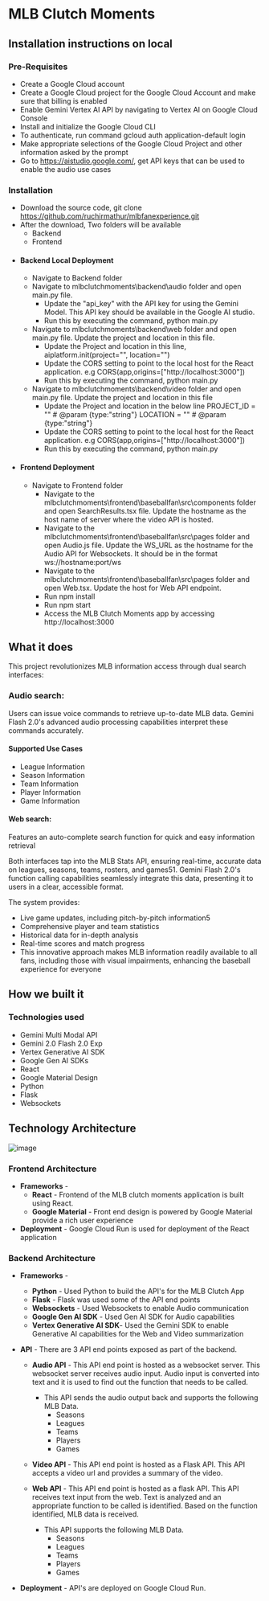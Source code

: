# MLB Clutch Moments

## Installation instructions on local

### Pre-Requisites
* Create a Google Cloud account
* Create a Google Cloud project for the Google Cloud Account and make sure that billing is enabled
* Enable Gemini Vertex AI API by navigating to Vertex AI on Google Cloud Console
* Install and initialize the Google Cloud CLI
* To authenticate, run command gcloud auth application-default login
* Make appropriate selections of the Google Cloud Project and other information asked by the prompt
* Go to https://aistudio.google.com/, get API keys that can be used to enable the audio use cases

### Installation  

* Download the source code, git clone https://github.com/ruchirmathur/mlbfanexperience.git
* After the download, Two folders will be available
   * Backend
   * Frontend
 * #### Backend Local Deployment
   * Navigate to Backend folder
   * Navigate to mlbclutchmoments\backend\audio folder and open main.py file.
      * Update the "api_key" with the API key for using the Gemini Model. This API key should be available in the Google AI studio.
      * Run this by executing the command, python main.py
   * Navigate to mlbclutchmoments\backend\web folder and open main.py file. Update the project and location in this file.
      * Update the Project and location in this line, aiplatform.init(project="", location="") 
      * Update the CORS setting to point to the local host for the React application. e.g CORS(app,origins=["http://localhost:3000"])
      * Run this by executing the command, python main.py
   * Navigate to mlbclutchmoments\backend\video folder and open main.py file. Update the project and location in this file
     * Update the Project and location in the below line
            PROJECT_ID = ""  # @param {type:"string"}
            LOCATION = ""  # @param {type:"string"}
      * Update the CORS setting to point to the local host for the React application. e.g CORS(app,origins=["http://localhost:3000"])
      * Run this by executing the command, python main.py
* #### Frontend Deployment
   * Navigate to Frontend folder
     * Navigate to the mlbclutchmoments\frontend\baseballfan\src\components folder and open SearchResults.tsx file. Update the hostname as the host name of server where the video API is hosted.
     * Navigate to the mlbclutchmoments\frontend\baseballfan\src\pages folder and open Audio.js file. Update the  WS_URL as the hostname for the Audio API for Websockets. It should be in the format ws://hostname:port/ws
     * Navigate to the mlbclutchmoments\frontend\baseballfan\src\pages folder and open Web.tsx. Update the host for Web API endpoint.
     * Run npm install
     * Run npm start
     * Access the MLB Clutch Moments app by accessing http://localhost:3000
        
## What it does
This project revolutionizes MLB information access through dual search interfaces:
### Audio search: 
Users can issue voice commands to retrieve up-to-date MLB data. Gemini Flash 2.0's advanced audio processing capabilities interpret these commands accurately.
#### Supported Use Cases
* League Information
* Season Information
* Team Information
* Player Information
* Game Information

#### Web search: 
Features an auto-complete search function for quick and easy information retrieval

Both interfaces tap into the MLB Stats API, ensuring real-time, accurate data on leagues, seasons, teams, rosters, and games51. Gemini Flash 2.0's function calling capabilities seamlessly integrate this data, presenting it to users in a clear, accessible format.

The system provides:
* Live game updates, including pitch-by-pitch information5
* Comprehensive player and team statistics
* Historical data for in-depth analysis
* Real-time scores and match progress
* This innovative approach makes MLB information readily available to all fans, including those with visual impairments, enhancing the baseball experience for everyone

## How we built it
### Technologies used

* Gemini Multi Modal API
* Gemini 2.0 Flash 2.0 Exp
* Vertex Generative AI SDK
* Google Gen AI SDKs
* React
* Google Material Design
* Python
* Flask
* Websockets

## Technology Architecture
![image](https://ff442e86fef6c9019a67136c8aa8e71f0ecfc974162199da7d2c6b0-apidata.googleusercontent.com/download/storage/v1/b/baseballfan/o/Untitled%20Diagram.png?jk=AXN3i9qyciudaroue3o-9GDc4Rn7VryuINQNwMG2MX1CU_i2Y2TTEQXVBqBp92aVM3R4O7PyUFTUhEcbcVfApLl5kwclxFw80kVuS3UayNZq7pZ2l7TgrSAzmczdCUb4lRZ_oNKy7LcFYGCIihDOzlS-moOyLywdfYbLFHFVYuWucfaBtULe3MEU5JzLmzEX_rhXVT5WOzhT6stpmNXX9CYLEWOTjDrx2XDgi5OSPp4ARMBO4j4dzAV5ABoaB89cpY40e5mQNZwHg1lXzBQUVIZGdMhhJVvaP-WRBeUGATA6WBK8SYaIHOH07YiazB2wPPK1BucBXbIJJRRXRPlReqEMdmqs6jWAenHayEMRw30SbzmtlsAj1pmJFSqEMoqyqDZcPQUOro8B82ywvNwPo5MfTs_ebJkwLLYSLHQGV6zxV1GeNzjlPzgcI_mFPOZ7BuYsJP5SHOK1XjR-ri5sqLXYkj0n7idXfj4AdSWk8p-ERT0AYTd9aA4u08ZxhadG4r-TxKsGEiuIEnfMHnTEynaV7RVR8WDgPOgxW4jRMElIRJEBHhmI194x4SVPY52oP6OOzWiUAjc4h4atQ7APr1XeO1H2N1zgiN5tt9FsUM_2hYee-bolnh0p348-8CC7Mt46CWi4IT6C84yiIju5y2GJGtPBk2KUbW0HrGBVw50C6Tpsriv0N_2KrJOtBseRnbtMyMASCseuYv1iMh5cxarGesnWd8cSsUYfbnztyNOME5SO34O1XPKnxgW0mgmT3bLn4zazN1f5zcToSvIoZ_zgWFW4SdCEA_jBf7tXf1xiiV10sa2s-a1i32D577-lKEYtQtFOfRg_qtoJOLlL4tVILz2DfJDIHnN0RreTi-TU30HthROiD1nmFPiWX4IQgbr3eYnPL3fMESFD2TcjQ1DltTDgdyxk_XVxPls7Tao5UGssI73s_e_oalnfFBCEJsL3rSMaRJfgADmlio_vVi1VuNz2BgKNMNvr86fCu_IP67DJLjU99EicMSIbOJ1soWRjDYs3rWTZKKpeywnthXMSDX8tJ3LYdsbzZF1Eg67jyGaCkRA899qX4fbAQjmkkPyqV5MiThSiJUT8Zdig76GM6NxyY8zBW0lGkiiAcEfokrwHuXi3j7grBXO75W4&isca=1)


### Frontend Architecture

* **Frameworks** - 
     * **React** - Frontend of the MLB clutch moments application is built using React.
     * **Google Material** - Front end design is powered by Google Material provide a rich user experience
* **Deployment** -  Google Cloud Run is used for deployment of the React application  

### Backend Architecture

* **Frameworks** - 
     * **Python** - Used Python to build the API's for the MLB Clutch App
     * **Flask** - Flask was used some of the API end points
     * **Websockets** - Used Websockets to enable Audio communication
     * **Google Gen AI SDK** - Used Gen AI SDK for Audio capabilities
     * **Vertex Generative AI SDK**- Used the Gemini SDK to enable Generative AI capabilities for the Web and Video summarization

* **API** - There are 3 API end points exposed as part of the backend.

     * **Audio API** - This API end point is hosted as a websocket server. This websocket server receives audio input. Audio input is converted into text and it is used to find out the function that needs to be called.
         * This API sends the audio output back and supports the following MLB Data.
             * Seasons
             * Leagues
             * Teams
             * Players
             * Games

     * **Video API** - This API end point is hosted as a Flask API. This API accepts a video url and provides a summary of the video.

     * **Web API** - This API end point is hosted as a flask API. This API receives text input from the web. Text is analyzed and an appropriate function to be called is identified. Based on the function identified, MLB data is received.
         * This API supports the following MLB Data.
             * Seasons
             * Leagues
             * Teams
             * Players
             * Games

* **Deployment** - API's are deployed on Google Cloud Run.

